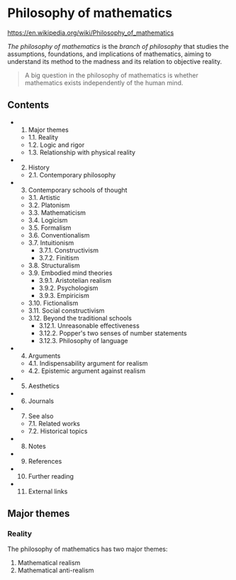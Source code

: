 # Philosophy of mathematics

https://en.wikipedia.org/wiki/Philosophy_of_mathematics

*The philosophy of mathematics* is the *branch of philosophy* that studies the assumptions, foundations, and implications of mathematics, aiming to understand its method to the madness and its relation to objective reality.

>A big question in the philosophy of mathematics is whether mathematics exists independently of the human mind.

## Contents

- 1. Major themes
  - 1.1. Reality
  - 1.2. Logic and rigor
  - 1.3. Relationship with physical reality
- 2. History
  - 2.1. Contemporary philosophy
- 3. Contemporary schools of thought
  - 3.1. Artistic
  - 3.2. Platonism
  - 3.3. Mathematicism
  - 3.4. Logicism
  - 3.5. Formalism
  - 3.6. Conventionalism
  - 3.7. Intuitionism
    - 3.7.1. Constructivism
    - 3.7.2. Finitism
  - 3.8. Structuralism
  - 3.9. Embodied mind theories
    - 3.9.1. Aristotelian realism
    - 3.9.2. Psychologism
    - 3.9.3. Empiricism
  - 3.10. Fictionalism
  - 3.11. Social constructivism
  - 3.12. Beyond the traditional schools
    - 3.12.1. Unreasonable effectiveness
    - 3.12.2. Popper's two senses of number statements
    - 3.12.3. Philosophy of language
- 4. Arguments
  - 4.1. Indispensability argument for realism
  - 4.2. Epistemic argument against realism
- 5. Aesthetics
- 6. Journals
- 7. See also
  - 7.1. Related works
  - 7.2. Historical topics
- 8. Notes
- 9. References
- 10. Further reading
- 11. External links

## Major themes

### Reality

The philosophy of mathematics has two major themes:
1. Mathematical realism
2. Mathematical anti-realism
